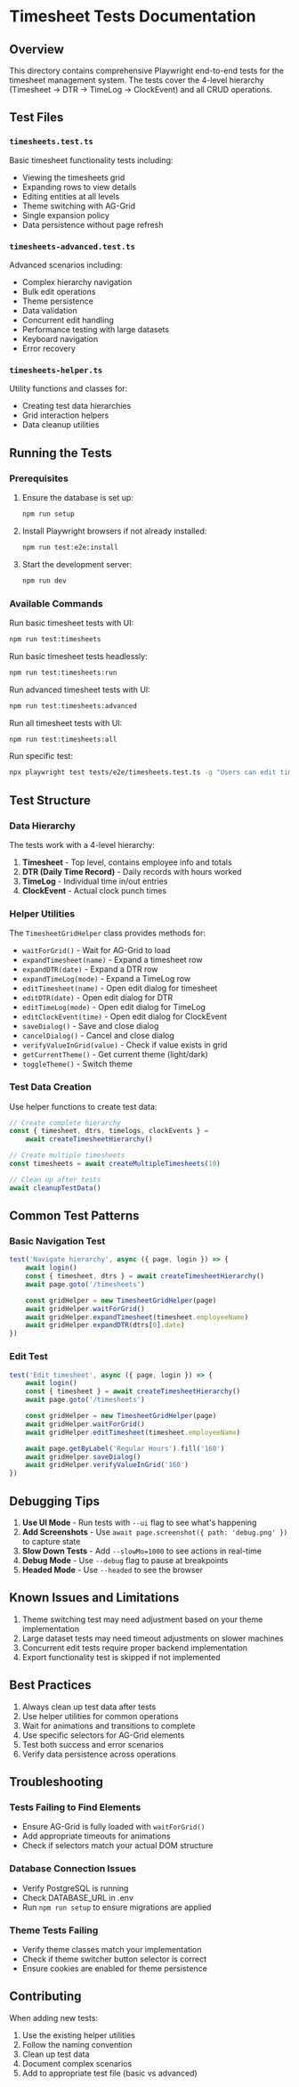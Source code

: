 # Timesheet Tests Documentation

## Overview

This directory contains comprehensive Playwright end-to-end tests for the
timesheet management system. The tests cover the 4-level hierarchy (Timesheet →
DTR → TimeLog → ClockEvent) and all CRUD operations.

## Test Files

### `timesheets.test.ts`

Basic timesheet functionality tests including:

- Viewing the timesheets grid
- Expanding rows to view details
- Editing entities at all levels
- Theme switching with AG-Grid
- Single expansion policy
- Data persistence without page refresh

### `timesheets-advanced.test.ts`

Advanced scenarios including:

- Complex hierarchy navigation
- Bulk edit operations
- Theme persistence
- Data validation
- Concurrent edit handling
- Performance testing with large datasets
- Keyboard navigation
- Error recovery

### `timesheets-helper.ts`

Utility functions and classes for:

- Creating test data hierarchies
- Grid interaction helpers
- Data cleanup utilities

## Running the Tests

### Prerequisites

1. Ensure the database is set up:

   ```bash
   npm run setup
   ```

2. Install Playwright browsers if not already installed:

   ```bash
   npm run test:e2e:install
   ```

3. Start the development server:
   ```bash
   npm run dev
   ```

### Available Commands

Run basic timesheet tests with UI:

```bash
npm run test:timesheets
```

Run basic timesheet tests headlessly:

```bash
npm run test:timesheets:run
```

Run advanced timesheet tests with UI:

```bash
npm run test:timesheets:advanced
```

Run all timesheet tests with UI:

```bash
npm run test:timesheets:all
```

Run specific test:

```bash
npx playwright test tests/e2e/timesheets.test.ts -g "Users can edit timesheet details"
```

## Test Structure

### Data Hierarchy

The tests work with a 4-level hierarchy:

1. **Timesheet** - Top level, contains employee info and totals
2. **DTR (Daily Time Record)** - Daily records with hours worked
3. **TimeLog** - Individual time in/out entries
4. **ClockEvent** - Actual clock punch times

### Helper Utilities

The `TimesheetGridHelper` class provides methods for:

- `waitForGrid()` - Wait for AG-Grid to load
- `expandTimesheet(name)` - Expand a timesheet row
- `expandDTR(date)` - Expand a DTR row
- `expandTimeLog(mode)` - Expand a TimeLog row
- `editTimesheet(name)` - Open edit dialog for timesheet
- `editDTR(date)` - Open edit dialog for DTR
- `editTimeLog(mode)` - Open edit dialog for TimeLog
- `editClockEvent(time)` - Open edit dialog for ClockEvent
- `saveDialog()` - Save and close dialog
- `cancelDialog()` - Cancel and close dialog
- `verifyValueInGrid(value)` - Check if value exists in grid
- `getCurrentTheme()` - Get current theme (light/dark)
- `toggleTheme()` - Switch theme

### Test Data Creation

Use helper functions to create test data:

```typescript
// Create complete hierarchy
const { timesheet, dtrs, timelogs, clockEvents } =
	await createTimesheetHierarchy()

// Create multiple timesheets
const timesheets = await createMultipleTimesheets(10)

// Clean up after tests
await cleanupTestData()
```

## Common Test Patterns

### Basic Navigation Test

```typescript
test('Navigate hierarchy', async ({ page, login }) => {
	await login()
	const { timesheet, dtrs } = await createTimesheetHierarchy()
	await page.goto('/timesheets')

	const gridHelper = new TimesheetGridHelper(page)
	await gridHelper.waitForGrid()
	await gridHelper.expandTimesheet(timesheet.employeeName)
	await gridHelper.expandDTR(dtrs[0].date)
})
```

### Edit Test

```typescript
test('Edit timesheet', async ({ page, login }) => {
	await login()
	const { timesheet } = await createTimesheetHierarchy()
	await page.goto('/timesheets')

	const gridHelper = new TimesheetGridHelper(page)
	await gridHelper.waitForGrid()
	await gridHelper.editTimesheet(timesheet.employeeName)

	await page.getByLabel('Regular Hours').fill('160')
	await gridHelper.saveDialog()
	await gridHelper.verifyValueInGrid('160')
})
```

## Debugging Tips

1. **Use UI Mode** - Run tests with `--ui` flag to see what's happening
2. **Add Screenshots** - Use `await page.screenshot({ path: 'debug.png' })` to
   capture state
3. **Slow Down Tests** - Add `--slowMo=1000` to see actions in real-time
4. **Debug Mode** - Use `--debug` flag to pause at breakpoints
5. **Headed Mode** - Use `--headed` to see the browser

## Known Issues and Limitations

1. Theme switching test may need adjustment based on your theme implementation
2. Large dataset tests may need timeout adjustments on slower machines
3. Concurrent edit tests require proper backend implementation
4. Export functionality test is skipped if not implemented

## Best Practices

1. Always clean up test data after tests
2. Use helper utilities for common operations
3. Wait for animations and transitions to complete
4. Use specific selectors for AG-Grid elements
5. Test both success and error scenarios
6. Verify data persistence across operations

## Troubleshooting

### Tests Failing to Find Elements

- Ensure AG-Grid is fully loaded with `waitForGrid()`
- Add appropriate timeouts for animations
- Check if selectors match your actual DOM structure

### Database Connection Issues

- Verify PostgreSQL is running
- Check DATABASE_URL in .env
- Run `npm run setup` to ensure migrations are applied

### Theme Tests Failing

- Verify theme classes match your implementation
- Check if theme switcher button selector is correct
- Ensure cookies are enabled for theme persistence

## Contributing

When adding new tests:

1. Use the existing helper utilities
2. Follow the naming convention
3. Clean up test data
4. Document complex scenarios
5. Add to appropriate test file (basic vs advanced)
